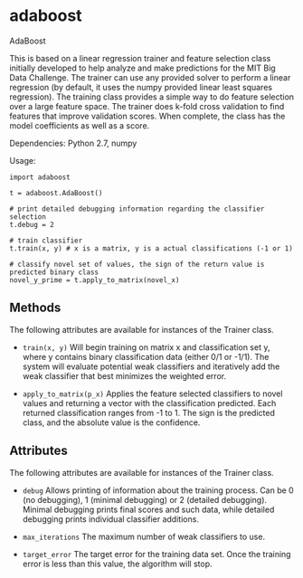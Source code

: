 adaboost
========

AdaBoost

This is based on a linear regression trainer and feature selection class initially developed to help
analyze and make predictions for the MIT Big Data Challenge. The trainer can use any provided solver to
perform a linear regression (by default, it uses the numpy provided linear least squares regression).
The training class provides a simple way to do feature selection over a large feature space.
The trainer does k-fold cross validation to find features that improve validation scores. When complete,
the class has the model coefficients as well as a score.

Dependencies: Python 2.7, numpy

Usage:

    import adaboost
    
    t = adaboost.AdaBoost()
    
    # print detailed debugging information regarding the classifier selection
    t.debug = 2
    
    # train classifier
    t.train(x, y) # x is a matrix, y is a actual classifications (-1 or 1)
    
	# classify novel set of values, the sign of the return value is predicted binary class
    novel_y_prime = t.apply_to_matrix(novel_x)

Methods
-------

The following attributes are available for instances of the Trainer class.

* `train(x, y)` Will begin training on matrix x and classification set y, where y contains
  binary classification data (either 0/1 or -1/1). The system will evaluate potential weak
  classifiers and iteratively add the weak classifier that best minimizes the weighted 
  error.

* `apply_to_matrix(p_x)` Applies the feature selected classifiers to novel values and
  returning a vector with the classification predicted. Each returned classification
  ranges from -1 to 1. The sign is the predicted class, and the absolute value is the 
  confidence.


Attributes
----------

The following attributes are available for instances of the Trainer class.

* `debug` Allows printing of information about the training process. Can be 0 (no 
   debugging), 1 (minimal debugging) or 2 (detailed debugging). Minimal debugging prints 
   final scores and such data, while detailed debugging prints individual classifier 
   additions.

* `max_iterations` The maximum number of weak classifiers to use.

* `target_error` The target error for the training data set. Once the training error is
   less than this value, the algorithm will stop.


